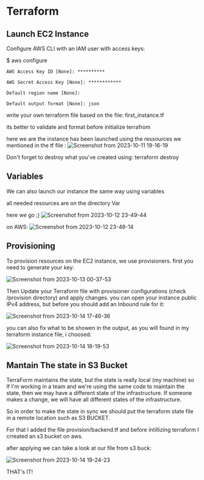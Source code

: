 # Terraform

## Launch EC2 Instance

Configure AWS CLI with an IAM user with access keys:

$ aws configure

    AWS Access Key ID [None]: **********

    AWS Secret Access Key [None]: ************

    Default region name [None]: 

    Default output format [None]: json


write your own terraform file based on the file: first_instance.tf 

its better to validate and format before initialize terrafrom

here we are the instance has been launched using the ressources we mentioned in the tf file :
![Screenshot from 2023-10-11 19-16-19](https://github.com/chaima-elm/terraform-scripts/assets/70073617/618ed93e-1150-486b-a967-4243eb46d16b)

Don't forget to destroy what you've created using: terraform destroy

## Variables

We can also launch our instance the same way using variables

all needed resources are on the directory Var 

here we go ;)
![Screenshot from 2023-10-12 23-49-44](https://github.com/chaima-elm/terraform-scripts/assets/70073617/4325a479-d825-4c2f-a72a-4741986a8f67)

on AWS:
![Screenshot from 2023-10-12 23-48-14](https://github.com/chaima-elm/terraform-scripts/assets/70073617/1656397e-f273-491a-974c-0ded324385c7)

## Provisioning
To provision resources on the EC2 instance, we use provisioners. 
first you need to generate your key:

![Screenshot from 2023-10-13 00-37-53](https://github.com/chaima-elm/terraform-scripts/assets/70073617/239e5f51-49fb-4df8-ac5c-7177d0fc45ac)
 
Then Update your Terraform file with provisioner configurations (check /provision directory) and apply changes.
you can open your instance public IPv4 address, but before you should add an Inbound rule for it:

![Screenshot from 2023-10-14 17-46-36](https://github.com/chaima-elm/terraform-scripts/assets/70073617/8d749486-d5e8-4314-b7ec-ed2a5bb50e69)

you can also fix what to be showen in the output, as you will found in my terraform instance file, i choosed:

![Screenshot from 2023-10-14 18-19-53](https://github.com/chaima-elm/terraform-scripts/assets/70073617/def84b22-71d2-4c9a-8c1e-bd054c6fc25d)

## Mantain The state in S3 Bucket

TerraForm maintains the state, but the state is really local (my machine) so If I'm working in a team and we're using the same code to maintain the state, then we may have a different state of the infrastructure. If someone makes a change, we will have all different states of the infrastructure.

So in order to make the state in sync we should put the terraform state file in a remote location such as S3 BUCKET.

For that I added the file provision/backend.tf and before intillizing terraform I crreated an s3 bucket on aws.

after applying we can take a look at our file from s3 buck:

![Screenshot from 2023-10-14 19-24-23](https://github.com/chaima-elm/terraform-scripts/assets/70073617/91b0af3d-96b2-455a-a5d6-fe5cebd3e257)


THAT's IT!
